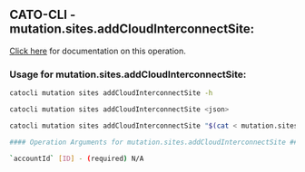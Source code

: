 
## CATO-CLI - mutation.sites.addCloudInterconnectSite:
[Click here](https://api.catonetworks.com/documentation/#mutation-mutation.sites.addCloudInterconnectSite) for documentation on this operation.

### Usage for mutation.sites.addCloudInterconnectSite:

```bash
catocli mutation sites addCloudInterconnectSite -h

catocli mutation sites addCloudInterconnectSite <json>

catocli mutation sites addCloudInterconnectSite "$(cat < mutation.sites.addCloudInterconnectSite.json)"

#### Operation Arguments for mutation.sites.addCloudInterconnectSite ####

`accountId` [ID] - (required) N/A    
